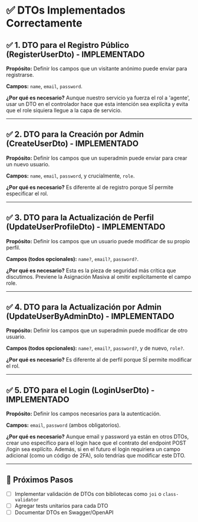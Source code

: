 # ✅ DTOs Implementados Correctamente

## ✅ 1. DTO para el Registro Público (RegisterUserDto) - IMPLEMENTADO

**Propósito:** Definir los campos que un visitante anónimo puede enviar para registrarse.

**Campos:** `name`, `email`, `password`.

**¿Por qué es necesario?** Aunque nuestro servicio ya fuerza el rol a 'agente', usar un DTO en el controlador hace que esta intención sea explícita y evita que el role siquiera llegue a la capa de servicio.

---

## ✅ 2. DTO para la Creación por Admin (CreateUserDto) - IMPLEMENTADO

**Propósito:** Definir los campos que un superadmin puede enviar para crear un nuevo usuario.

**Campos:** `name`, `email`, `password`, y crucialmente, `role`.

**¿Por qué es necesario?** Es diferente al de registro porque SÍ permite especificar el rol.

---

## ✅ 3. DTO para la Actualización de Perfil (UpdateUserProfileDto) - IMPLEMENTADO

**Propósito:** Definir los campos que un usuario puede modificar de su propio perfil.

**Campos (todos opcionales):** `name?`, `email?`, `password?`.

**¿Por qué es necesario?** Esta es la pieza de seguridad más crítica que discutimos. Previene la Asignación Masiva al omitir explícitamente el campo role.

---

## ✅ 4. DTO para la Actualización por Admin (UpdateUserByAdminDto) - IMPLEMENTADO

**Propósito:** Definir los campos que un superadmin puede modificar de otro usuario.

**Campos (todos opcionales):** `name?`, `email?`, `password?`, y de nuevo, `role?`.

**¿Por qué es necesario?** Es diferente al de perfil porque SÍ permite modificar el rol.

---

## ✅ 5. DTO para el Login (LoginUserDto) - IMPLEMENTADO

**Propósito:** Definir los campos necesarios para la autenticación.

**Campos:** `email`, `password` (ambos obligatorios).

**¿Por qué es necesario?** Aunque email y password ya están en otros DTOs, crear uno específico para el login hace que el contrato del endpoint POST /login sea explícito. Además, si en el futuro el login requiriera un campo adicional (como un código de 2FA), solo tendrías que modificar este DTO.

---

## 🎯 Próximos Pasos

- [ ] Implementar validación de DTOs con bibliotecas como `joi` o `class-validator`
- [ ] Agregar tests unitarios para cada DTO
- [ ] Documentar DTOs en Swagger/OpenAPI